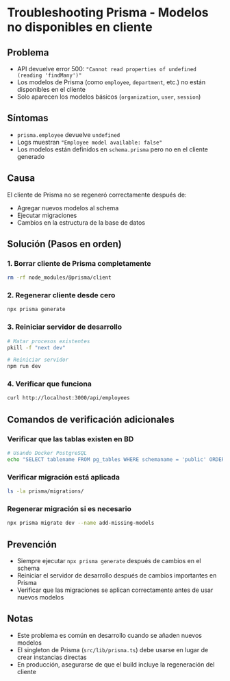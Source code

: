 # Troubleshooting Prisma - Modelos no disponibles en cliente

## Problema

- API devuelve error 500: `"Cannot read properties of undefined (reading 'findMany')"`
- Los modelos de Prisma (como `employee`, `department`, etc.) no están disponibles en el cliente
- Solo aparecen los modelos básicos (`organization`, `user`, `session`)

## Síntomas

- `prisma.employee` devuelve `undefined`
- Logs muestran `"Employee model available: false"`
- Los modelos están definidos en `schema.prisma` pero no en el cliente generado

## Causa

El cliente de Prisma no se regeneró correctamente después de:

- Agregar nuevos modelos al schema
- Ejecutar migraciones
- Cambios en la estructura de la base de datos

## Solución (Pasos en orden)

### 1. Borrar cliente de Prisma completamente

```bash
rm -rf node_modules/@prisma/client
```

### 2. Regenerar cliente desde cero

```bash
npx prisma generate
```

### 3. Reiniciar servidor de desarrollo

```bash
# Matar procesos existentes
pkill -f "next dev"

# Reiniciar servidor
npm run dev
```

### 4. Verificar que funciona

```bash
curl http://localhost:3000/api/employees
```

## Comandos de verificación adicionales

### Verificar que las tablas existen en BD

```bash
# Usando Docker PostgreSQL
echo "SELECT tablename FROM pg_tables WHERE schemaname = 'public' ORDER BY tablename;" | docker exec -i $(docker ps -q --filter "name=postgres") psql -U erp_user -d erp_dev
```

### Verificar migración está aplicada

```bash
ls -la prisma/migrations/
```

### Regenerar migración si es necesario

```bash
npx prisma migrate dev --name add-missing-models
```

## Prevención

- Siempre ejecutar `npx prisma generate` después de cambios en el schema
- Reiniciar el servidor de desarrollo después de cambios importantes en Prisma
- Verificar que las migraciones se aplican correctamente antes de usar nuevos modelos

## Notas

- Este problema es común en desarrollo cuando se añaden nuevos modelos
- El singleton de Prisma (`src/lib/prisma.ts`) debe usarse en lugar de crear instancias directas
- En producción, asegurarse de que el build incluye la regeneración del cliente

